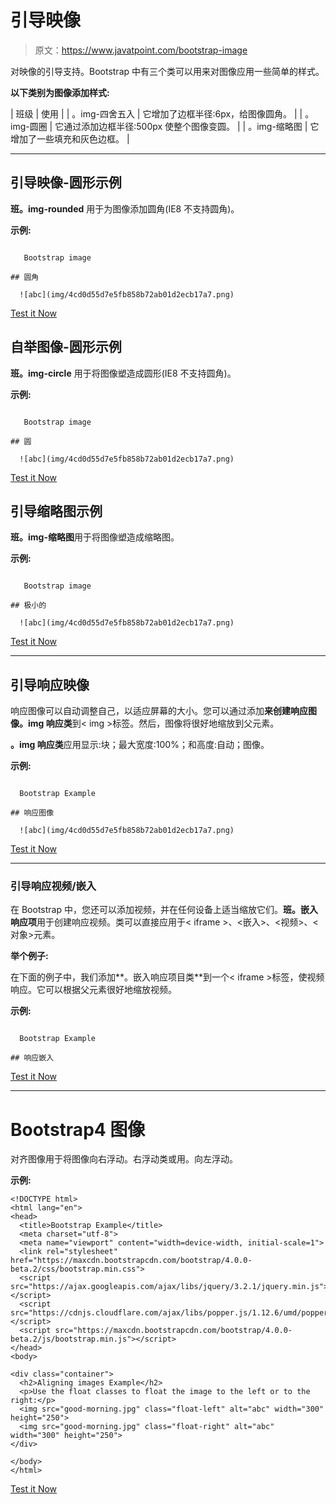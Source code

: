 # 引导映像

> 原文：<https://www.javatpoint.com/bootstrap-image>

对映像的引导支持。Bootstrap 中有三个类可以用来对图像应用一些简单的样式。

**以下类别为图像添加样式:**

| 班级 | 使用 |
| 。img-四舍五入 | 它增加了边框半径:6px，给图像圆角。 |
| 。img-圆圈 | 它通过添加边框半径:500px 使整个图像变圆。 |
| 。img-缩略图 | 它增加了一些填充和灰色边框。 |

* * *

## 引导映像-圆形示例

**班。img-rounded** 用于为图像添加圆角(IE8 不支持圆角)。

**示例:**

```

   Bootstrap image

## 圆角

  ![abc](img/4cd0d55d7e5fb858b72ab01d2ecb17a7.png) 

```

[Test it Now](https://www.javatpoint.com/oprweb/test.jsp?filename=bootstrapimage1)

## 自举图像-圆形示例

**班。img-circle** 用于将图像塑造成圆形(IE8 不支持圆角)。

**示例:**

```

   Bootstrap image

## 圆

  ![abc](img/4cd0d55d7e5fb858b72ab01d2ecb17a7.png) 

```

[Test it Now](https://www.javatpoint.com/oprweb/test.jsp?filename=bootstrapimage2)

## 引导缩略图示例

**班。img-缩略图**用于将图像塑造成缩略图。

**示例:**

```

   Bootstrap image

## 极小的

  ![abc](img/4cd0d55d7e5fb858b72ab01d2ecb17a7.png) 

```

[Test it Now](https://www.javatpoint.com/oprweb/test.jsp?filename=bootstrapimage3)

* * *

## 引导响应映像

响应图像可以自动调整自己，以适应屏幕的大小。您可以通过添加**来创建响应图像。img 响应类**到< img >标签。然后，图像将很好地缩放到父元素。

**。img 响应类**应用显示:块；最大宽度:100%；和高度:自动；图像。

**示例:**

```

  Bootstrap Example

## 响应图像

  ![abc](img/4cd0d55d7e5fb858b72ab01d2ecb17a7.png) 

```

[Test it Now](https://www.javatpoint.com/oprweb/test.jsp?filename=bootstrapimage4)

* * *

### 引导响应视频/嵌入

在 Bootstrap 中，您还可以添加视频，并在任何设备上适当缩放它们。**班。嵌入响应项**用于创建响应视频。类可以直接应用于< iframe >、<嵌入>、<视频>、<对象>元素。

**举个例子:**

在下面的例子中，我们添加**。嵌入响应项目类**到一个< iframe >标签，使视频响应。它可以根据父元素很好地缩放视频。

**示例:**

```

  Bootstrap Example

## 响应嵌入

```

[Test it Now](https://www.javatpoint.com/oprweb/test.jsp?filename=bootstrapembed1)

* * *

# Bootstrap4 图像

对齐图像用于将图像向右浮动。右浮动类或用。向左浮动。

**示例:**

```
<!DOCTYPE html>
<html lang="en">
<head>
  <title>Bootstrap Example</title>
  <meta charset="utf-8">
  <meta name="viewport" content="width=device-width, initial-scale=1">
  <link rel="stylesheet" href="https://maxcdn.bootstrapcdn.com/bootstrap/4.0.0-beta.2/css/bootstrap.min.css">
  <script src="https://ajax.googleapis.com/ajax/libs/jquery/3.2.1/jquery.min.js"></script>
  <script src="https://cdnjs.cloudflare.com/ajax/libs/popper.js/1.12.6/umd/popper.min.js"></script>
  <script src="https://maxcdn.bootstrapcdn.com/bootstrap/4.0.0-beta.2/js/bootstrap.min.js"></script>
</head>
<body>

<div class="container">
  <h2>Aligning images Example</h2>
  <p>Use the float classes to float the image to the left or to the right:</p> 
  <img src="good-morning.jpg" class="float-left" alt="abc" width="300" height="250">  
  <img src="good-morning.jpg" class="float-right" alt="abc" width="300" height="250">   
</div>

</body>
</html>

```

[Test it Now](https://www.javatpoint.com/oprweb/test.jsp?filename=bootstrap4images)